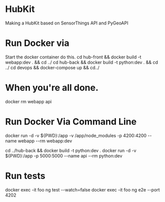 # HubKit
Making a HubKit based on SensorThings API and PyGeoAPI


# Run Docker via 
Start the docker container do this. 
cd hub-front && docker build -t webapp:dev . && cd ../
cd hub-back && docker build -t python:dev . && cd ../
cd devops && docker-compose up && cd../

# When you're all done.
docker rm webapp api


# Run Docker Via Command Line
docker run -d -v ${PWD}:/app -v /app/node_modules -p 4200:4200 --name webapp --rm webapp:dev

cd ../hub-back && docker build -t python:dev . 
docker run -d -v ${PWD}:/app -p 5000:5000 --name api --rm python:dev 


# Run tests
docker exec -it foo ng test --watch=false
docker exec -it foo ng e2e --port 4202



